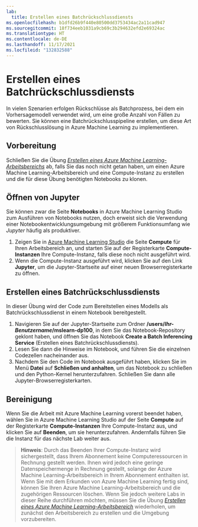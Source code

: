 ```yaml
---
lab:
  title: Erstellen eines Batchrückschlussdiensts
ms.openlocfilehash: b1dfd26b9f440e80500dd3753434ac2a11cad947
ms.sourcegitcommit: 18f734eeb1031a9cb69c3b294632efd2e69324ac
ms.translationtype: HT
ms.contentlocale: de-DE
ms.lasthandoff: 11/17/2021
ms.locfileid: "132832588"
---
```

# <a name="create-a-batch-inferencing-service"></a>Erstellen eines Batchrückschlussdiensts

In vielen Szenarien erfolgen Rückschlüsse als Batchprozess, bei dem ein Vorhersagemodell verwendet wird, um eine große Anzahl von Fällen zu bewerten. Sie können eine Batchrückschlusspipeline erstellen, um diese Art von Rückschlusslösung in Azure Machine Learning zu implementieren.

## <a name="before-you-start"></a>Vorbereitung

Schließen Sie die Übung *[Erstellen eines Azure Machine Learning-Arbeitsbereichs](01-create-a-workspace.md)* ab, falls Sie das noch nicht getan haben, um einen Azure Machine Learning-Arbeitsbereich und eine Compute-Instanz zu erstellen und die für diese Übung benötigten Notebooks zu klonen.

## <a name="open-jupyter"></a>Öffnen von Jupyter

Sie können zwar die Seite **Notebooks** in Azure Machine Learning Studio zum Ausführen von Notebooks nutzen, doch erweist sich die Verwendung einer Notebookentwicklungsumgebung mit größerem Funktionsumfang wie *Jupyter* häufig als produktiver.

1. Zeigen Sie in [Azure Machine Learning Studio](https://ml.azure.com) die Seite **Compute** für Ihren Arbeitsbereich an, und starten Sie auf der Registerkarte **Compute-Instanzen** Ihre Compute-Instanz, falls diese noch nicht ausgeführt wird.
2. Wenn die Compute-Instanz ausgeführt wird, klicken Sie auf den Link **Jupyter**, um die Jupyter-Startseite auf einer neuen Browserregisterkarte zu öffnen.

## <a name="create-a-batch-inferencing-service"></a>Erstellen eines Batchrückschlussdiensts

In dieser Übung wird der Code zum Bereitstellen eines Modells als Batchrückschlussdienst in einem Notebook bereitgestellt.

1. Navigieren Sie auf der Jupyter-Startseite zum Ordner **/users/*Ihr-Benutzername*/mslearn-dp100**, in dem Sie das Notebook-Repository geklont haben, und öffnen Sie das Notebook **Create a Batch Inferencing Service** (Erstellen eines Batchrückschlussdiensts).
2. Lesen Sie dann die Hinweise im Notebook, und führen Sie die einzelnen Codezellen nacheinander aus.
3. Nachdem Sie den Code im Notebook ausgeführt haben, klicken Sie im Menü **Datei** auf **Schließen und anhalten**, um das Notebook zu schließen und den Python-Kernel herunterzufahren. Schließen Sie dann alle Jupyter-Browserregisterkarten.

## <a name="clean-up"></a>Bereinigung

Wenn Sie die Arbeit mit Azure Machine Learning vorerst beendet haben, wählen Sie in Azure Machine Learning Studio auf der Seite **Compute** auf der Registerkarte **Compute-Instanzen** Ihre Compute-Instanz aus, und klicken Sie auf **Beenden**, um sie herunterzufahren. Andernfalls führen Sie die Instanz für das nächste Lab weiter aus.

> **Hinweis**: Durch das Beenden Ihrer Compute-Instanz wird sichergestellt, dass Ihrem Abonnement keine Computeressourcen in Rechnung gestellt werden. Ihnen wird jedoch eine geringe Datenspeichermenge in Rechnung gestellt, solange der Azure Machine Learning-Arbeitsbereich in Ihrem Abonnement enthalten ist. Wenn Sie mit dem Erkunden von Azure Machine Learning fertig sind, können Sie Ihren Azure Machine Learning-Arbeitsbereich und die zugehörigen Ressourcen löschen. Wenn Sie jedoch weitere Labs in dieser Reihe durchführen möchten, müssen Sie die Übung *[Erstellen eines Azure Machine Learning-Arbeitsbereich](01-create-a-workspace.md)* wiederholen, um zunächst den Arbeitsbereich zu erstellen und die Umgebung vorzubereiten.